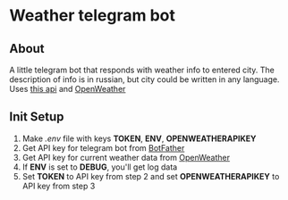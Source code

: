 # Weather telegram bot

## About
A little telegram bot that responds with weather info to entered city. The description of info is in russian, but city could be written in any language. 
Uses [this api](https://github.com/go-telegram-bot-api/telegram-bot-api) and [OpenWeather](https://openweathermap.org/current)

## Init Setup

1. Make *.env* file with keys **TOKEN**, **ENV**, **OPENWEATHERAPIKEY**
2. Get API key for telegram bot from [BotFather](https://telegram.me/BotFather)
3. Get API key for current weather data from [OpenWeather](https://openweathermap.org/)
4. If **ENV** is set to **DEBUG**, you'll get log data
5. Set **TOKEN** to API key from step 2 and set **OPENWEATHERAPIKEY** to API key from step 3
